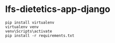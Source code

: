 # lfs-dietetics-app-django

```
pip install virtualenv
virtualenv venv
venv\Scripts\activate
pip install -r requirements.txt
```